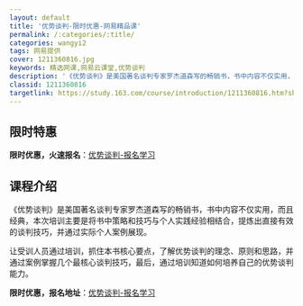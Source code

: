 ```yaml
---
layout: default
title: '优势谈判-限时优惠-网易精品课'
permalink: /:categories/:title/
categories: wangyi2
tags: 网易提供
cover: 1211360816.jpg
keywords: 精选网课,网易云课堂,优势谈判
description: '《优势谈判》是美国著名谈判专家罗杰道森写的畅销书，书中内容不仅实用，而且经典，本次培训主要是将书中策略和技巧与个人实践经'
classid: 1211360816
targetlink: https://study.163.com/course/introduction/1211360816.htm?share=1&shareId=1025206652&utm_campaign=share&utm_medium=iphoneShare&utm_source=&utm_u=1025206652
---
```


## 限时特惠

**限时优惠，火速报名**：[优势谈判-报名学习](https://study.163.com/course/introduction/1211360816.htm?share=1&shareId=1025206652&utm_campaign=share&utm_medium=iphoneShare&utm_source=&utm_u=1025206652)

## 课程介绍

《优势谈判》是美国著名谈判专家罗杰道森写的畅销书，书中内容不仅实用，而且经典，本次培训主要是将书中策略和技巧与个人实践经验相结合，提炼出直接有效的谈判技巧，并通过实际个人案例展现。

让受训人员通过培训，抓住本书核心要点，了解优势谈判的理念、原则和思路，并通过案例掌握几个最核心谈判技巧，最后，通过培训知道如何培养自己的优势谈判能力。

**限时优惠，报名地址**：[优势谈判-报名学习](https://study.163.com/course/introduction/1211360816.htm?share=1&shareId=1025206652&utm_campaign=share&utm_medium=iphoneShare&utm_source=&utm_u=1025206652)

